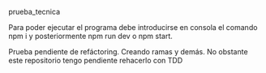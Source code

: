 prueba_tecnica

Para poder ejecutar el programa debe introducirse en consola el comando npm i y posteriormente npm run dev o npm start.

Prueba pendiente de refáctoring.
Creando ramas y demás.
No obstante este repositorio tengo pendiente rehacerlo con TDD